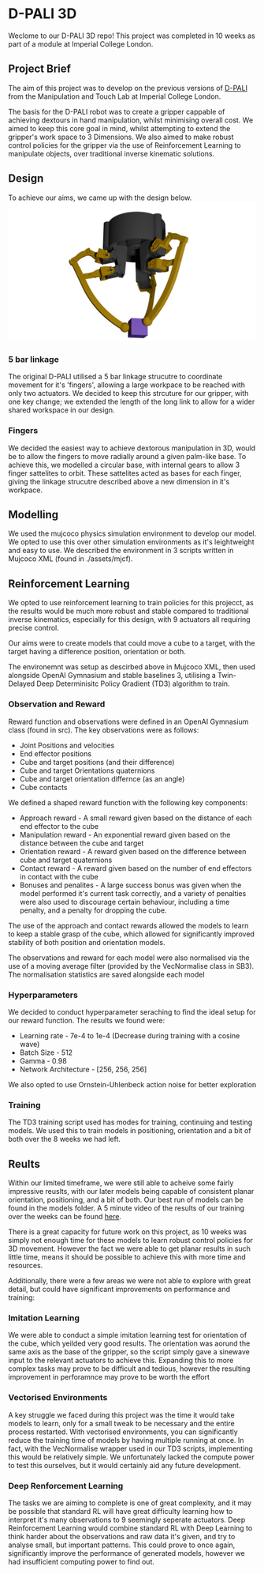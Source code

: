 # D-PALI 3D
Weclome to our D-PALI 3D repo! This project was completed in 10 weeks as part of a module at Imperial College London.
## Project Brief
The aim of this project was to develop on the previous versions of [D-PALI](https://www.imperial.ac.uk/manipulation-touch/research/d-pali/) from the Manipulation and Touch Lab at Imperial College London. 

The basis for the D-PALI robot was to create a gripper cappable of achieving dextours in hand manipulation, whilst minimising overall cost. We aimed to keep this core goal in mind, whilst attempting to extend the gripper's work space to 3 Dimensions. We also aimed to make robust control policies for the gripper via the use of Reinforcement Learning to manipulate objects, over traditional inverse kinematic solutions. 

## Design
To achieve our aims, we came up with the design below.
![D-PALI 3D gripper design](./Imgs/D-Pali_new.png)
### 5 bar linkage
The original D-PALI utilised a 5 bar linkage strucutre to coordinate movement for it's 'fingers', allowing a large workpace to be reached with only two actuators. We decided to keep this strcuture for our gripper, with one key change; we extended the length of the long link to allow for a wider shared workspace in our design.

### Fingers
We decided the easiest way to achieve dextorous manipulation in 3D, would be to allow the fingers to move radially around a given palm-like base. To achieve this, we modelled a circular base, with internal gears to allow 3 finger sattelites to orbit. These sattelites acted as bases for each finger, giving the linkage strucutre described above a new dimension in it's workpace.

## Modelling
We used the mujcoco physics simulation environment to develop our model. We opted to use this over other simulation environments as it's leightweight and easy to use. We described the environment in 3 scripts written in Mujcoco XML (found in ./assets/mjcf).

## Reinforcement Learning
We opted to use reinforcement learning to train policies for this projecct, as the results would be much more robust and stable compared to traditional inverse kinematics, especially for this design, with 9 actuators all requiring precise control. 

Our aims were to create models that could move a cube to a target, with the target having a difference position, orientation or both. 

The environemnt was setup as descirbed above in Mujcoco XML, then used alongside OpenAI Gymnasium and stable baselines 3, utilising a Twin-Delayed Deep Determinisitc Policy Gradient (TD3) algorithm to train. 

### Observation and Reward
Reward function and observations were defined in an OpenAI Gymnasium class (found in src). The key observations were as follows:
- Joint Positions and velocities
- End effector positions
- Cube and target positions (and their difference)
- Cube and target Orientations quaternions
- Cube and target orientation differnce (as an angle)
- Cube contacts

We defined a shaped reward function with the following key components:
- Approach reward - A small reward given based on the distance of each end effector to the cube
- Manipulation reward - An exponential reward given based on the distance between the cube and target
- Orientation reward - A reward given based on the difference between cube and target quaternions
- Contact reward - A reward given based on the number of end effectors in contact with the cube 
- Bonuses and penalites - A large success bonus was given when the model performed it's current task correctly, and a variety of penalties were also used to discourage certain behaviour, including a time penalty, and a penalty for dropping the cube. 

The use of the approach and contact rewards allowed the models to learn to keep a stable grasp of the cube, which allowed for significantly improved stability of both position and orientation models. 

The observations and reward for each model were also normalised via the use of a moving average filter (provided by the VecNormalise class in SB3). The normalisation statistics are saved alongside each model

### Hyperparameters
We decided to conduct hyperparameter seraching to find the ideal setup for our reward function. The results we found were:
- Learning rate - 7e-4 to 1e-4 (Decrease during training with a cosine wave)
- Batch Size - 512
- Gamma - 0.98
- Network Architecture - [256, 256, 256]

We also opted to use Ornstein-Uhlenbeck action noise for better exploration

### Training 
The TD3 training script used has modes for training, continuing and testing models. We used this to train models in positioning, orientation and a bit of both over the 8 weeks we had left.

## Reults
Within our limited timeframe, we were still able to acheive some fairly impressive reuslts, with our later models being capable of consistent planar orientation, positioning, and a bit of both. Our best run of models can be found in the models folder. A 5 minute video of the results of our training over the weeks can be found [here](https://youtu.be/75graQ1XKI4). 

There is a great capacity for future work on this project, as 10 weeks was simply not enough time for these models to learn robust control policies for 3D movement. However the fact we were able to get planar results in such little time, means it should be possible to achieve this with more time and resources. 

Additionally, there were a few areas we were not able to explore with great detail, but could have significant improvements on performance and training:
### Imitation Learning
We were able to conduct a simple imitation learning test for orientation of the cube, which yeilded very good results. The orientation was aorund the same axis as the base of the gripper, so the script simply gave a sinewave input to the relevant actuators to achieve this. Expanding this to more complex tasks may prove to be difficult and tedious, however the resulting improvement in perforamnce may prove to be worth the effort

### Vectorised Environments
A key struggle we faced during this project was the time it would take models to learn, only for a small tweak to be necessary and the entire process restarted. With vectorised environments, you can significantly reduce the training time of models by having multiple running at once. In fact, with the VecNormalise wrapper used in our TD3 scripts, implementing this would be relatively simple. We unfortunately lacked the compute power to test this ourselves, but it would certainly aid any future development.

### Deep Renforcement Learning
The tasks we are aiming to complete is one of great complexity, and it may be possible that standard RL will have great difficulty learning how to interpret it's many observations to 9 seemingly seperate actuators. Deep Reinforcement Learning would combine standard RL with Deep Learning to think harder about the observations and raw data it's given, and try to analyse small, but important patterns. This could prove to once again, significantly improve the performance of generated models, however we had insufficient computing power to find out. 